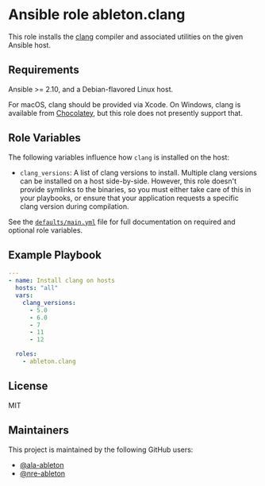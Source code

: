 Ansible role ableton.clang
==========================

This role installs the [clang][clang] compiler and associated utilities on the given
Ansible host.

Requirements
------------

Ansible >= 2.10, and a Debian-flavored Linux host.

For macOS, clang should be provided via Xcode. On Windows, clang is available from
[Chocolatey][chocolatey], but this role does not presently support that.

Role Variables
--------------

The following variables influence how `clang` is installed on the host:

- `clang_versions`: A list of clang versions to install. Multiple clang versions can be
  installed on a host side-by-side. However, this role doesn't provide symlinks to the
  binaries, so you must either take care of this in your playbooks, or ensure that your
  application requests a specific clang version during compilation.

See the [`defaults/main.yml`](defaults/main.yml) file for full documentation on required
and optional role variables.

Example Playbook
----------------

```yaml
---
- name: Install clang on hosts
  hosts: "all"
  vars:
    clang_versions:
      - 5.0
      - 6.0
      - 7
      - 11
      - 12

  roles:
    - ableton.clang
```

License
-------

MIT

Maintainers
-----------

This project is maintained by the following GitHub users:

- [@ala-ableton](https://github.com/ala-ableton)
- [@nre-ableton](https://github.com/nre-ableton)


[chocolatey]: https://community.chocolatey.org/packages/llvm
[clang]: https://clang.llvm.org/
